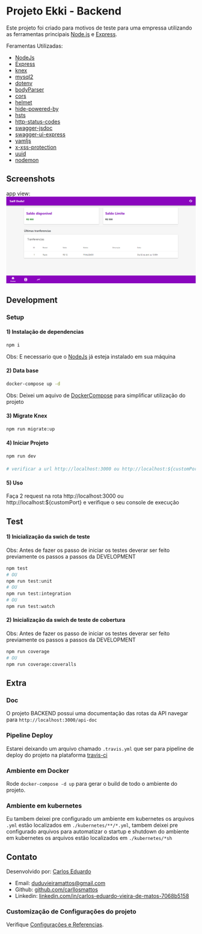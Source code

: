 # Projeto Ekki - Backend

Este projeto foi criado para motivos de teste para uma empressa utilizando as ferramentas principais [Node.js](https://nodejs.org/en/) e [Express](https://expressjs.com/pt-br/).

Feramentas Utilizadas:
* [NodeJs](https://nodejs.org/en/)
* [Express](https://expressjs.com/pt-br/)
* [knex](http://knexjs.org/)
* [mysql2](https://www.npmjs.com/package/mysql2)
* [dotenv](https://www.npmjs.com/package/dotenv)
* [bodyParser](https://www.npmjs.com/package/body-parser)
* [cors](https://www.npmjs.com/package/cors)
* [helmet](https://www.npmjs.com/package/helmet)
* [hide-powered-by](https://www.npmjs.com/package/hide-powered-by)
* [hsts](https://www.npmjs.com/package/hsts)
* [http-status-codes](https://www.npmjs.com/package/http-status-codes)
* [swagger-jsdoc](https://www.npmjs.com/package/swagger-jsdoc)
* [swagger-ui-express](https://www.npmjs.com/package/swagger-ui-express)
* [yamljs](https://www.npmjs.com/package/yamljs)
* [x-xss-protection](https://www.npmjs.com/package/x-xss-protection)
* [uuid](https://www.npmjs.com/package/uuid)
* [nodemon](https://nodemon.io/)

## Screenshots
app view:
![App UI](/app.png)

## Development

### Setup

#### 1) Instalação de dependencias
``` sh
npm i 
```
Obs: E necessario que o [NodeJs](https://nodejs.org/en/) já esteja instalado em sua máquina

#### 2) Data base
``` sh
docker-compose up -d 
```
Obs: Deixei um aquivo de [DockerCompose](https://docs.docker.com/compose/) para simplificar utilização do projeto

#### 3) Migrate Knex
``` sh
npm run migrate:up
```

#### 4) Iniciar Projeto
``` sh
npm run dev

# verificar a url http://localhost:3000 ou http://localhost:${customPort}
```

#### 5) Uso
Faça 2 request na rota http://localhost:3000 ou http://localhost:${customPort} e verifique o seu 
console de execução

## Test
#### 1) Inicialização da swich de teste
Obs: Antes de fazer os passo de iniciar os testes deverar ser feito previamente os passos a passos da DEVELOPMENT
``` sh
npm test
# OU
npm run test:unit
# OU
npm run test:integration
# OU
npm run test:watch
```

#### 2) Inicialização da swich de teste de cobertura
Obs: Antes de fazer os passo de iniciar os testes deverar ser feito previamente os passos a passos da DEVELOPMENT
``` sh
npm run coverage
# OU
npm run coverage:coveralls
```

## Extra
### Doc
O projeto BACKEND possui uma documentação das rotas da API navegar para `http://localhost:3000/api-doc`

### Pipeline Deploy
Estarei deixando um arquivo chamado `.travis.yml` que ser para pipeline de deploy do projeto
na plataforma [travis-ci](https://travis-ci.org/)

### Ambiente em Docker
Rode ```docker-compose -d up``` para gerar o build de todo o ambiente do projeto.

### Ambiente em kubernetes
Eu tambem deixei pre configurado um ambiente em kubernetes os arquivos `.yml` estão localizados em `./kubernetes/**/*.yml`, tambem deixei pre configurado arquivos para automatizar o startup e shutdown do ambiente em kubernetes os arquivos estão localizados em `./kubernetes/*sh`

## Contato

Desenvolvido por: [Carlos Eduardo](https://github.com/carllosmattos)

* Email: [duduvieiramattos@gmail.com](mailto:duduvieiramattos@gmail.com) 
* Github: [github.com/carllosmattos](https://github.com/carllosmattos)
* Linkedin: [linkedin.com/in/carlos-eduardo-vieira-de-matos-7068b5158](https://www.linkedin.com/in/carlos-eduardo-vieira-de-matos-7068b5158)

### Customização de Configurações do projeto
Verifique [Configurações e Referencias](https://expressjs.com/pt-br/).
